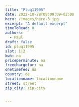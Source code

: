 ```yaml
---
title: "Pluq11995"
date: 2022-10-28T09:09:09+02:00
hero: /images/hero-3.jpg
excerpt: "A default excerpt"
timeToRead: 0
authors:
  - Paul
draft: false
id: pluq11995
slot: 1|2
kwh: na
priceperminute: na
freechargefor: na
onetimefee: na
country: de
locationname: locationname
street: street
zip_city: zip-city


---
```


